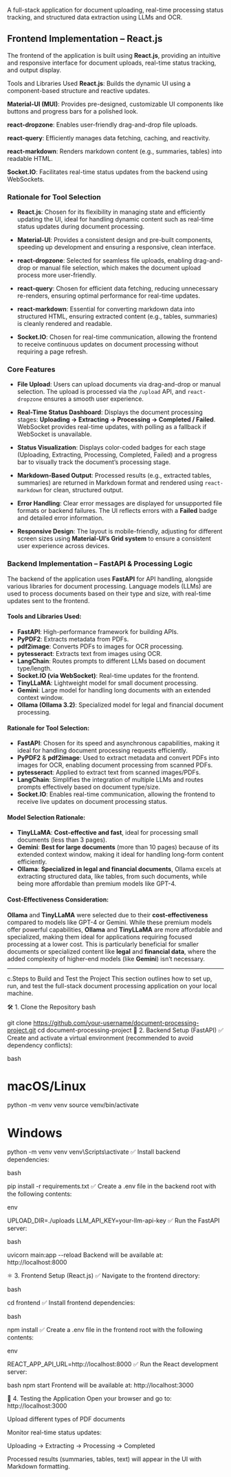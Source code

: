 A full-stack application for document uploading, real-time processing status tracking, and structured data extraction using LLMs and OCR.

## Frontend Implementation – React.js

The frontend of the application is built using **React.js**, providing an intuitive and responsive interface for document uploads, real-time status tracking, and output display.

Tools and Libraries Used
**React.js**: Builds the dynamic UI using a component-based structure and reactive updates.

**Material-UI (MUI)**: Provides pre-designed, customizable UI components like buttons and progress bars for a polished look.

**react-dropzone**: Enables user-friendly drag-and-drop file uploads.

**react-query**: Efficiently manages data fetching, caching, and reactivity.

**react-markdown**: Renders markdown content (e.g., summaries, tables) into readable HTML.

**Socket.IO**: Facilitates real-time status updates from the backend using WebSockets.

### Rationale for Tool Selection

- **React.js**: Chosen for its flexibility in managing state and efficiently updating the UI, ideal for handling dynamic content such as real-time status updates during document processing.

- **Material-UI**: Provides a consistent design and pre-built components, speeding up development and ensuring a responsive, clean interface.

- **react-dropzone**: Selected for seamless file uploads, enabling drag-and-drop or manual file selection, which makes the document upload process more user-friendly.

- **react-query**: Chosen for efficient data fetching, reducing unnecessary re-renders, ensuring optimal performance for real-time updates.

- **react-markdown**: Essential for converting markdown data into structured HTML, ensuring extracted content (e.g., tables, summaries) is cleanly rendered and readable.

- **Socket.IO**: Chosen for real-time communication, allowing the frontend to receive continuous updates on document processing without requiring a page refresh.

### Core Features

- **File Upload**: Users can upload documents via drag-and-drop or manual selection. The upload is processed via the `/upload` API, and `react-dropzone` ensures a smooth user experience.

- **Real-Time Status Dashboard**: Displays the document processing stages: **Uploading → Extracting → Processing → Completed / Failed**. WebSocket provides real-time updates, with polling as a fallback if WebSocket is unavailable.

- **Status Visualization**: Displays color-coded badges for each stage (Uploading, Extracting, Processing, Completed, Failed) and a progress bar to visually track the document’s processing stage.


- **Markdown-Based Output**: Processed results (e.g., extracted tables, summaries) are returned in Markdown format and rendered using `react-markdown` for clean, structured output.

- **Error Handling**: Clear error messages are displayed for unsupported file formats or backend failures. The UI reflects errors with a **Failed** badge and detailed error information.

- **Responsive Design**: The layout is mobile-friendly, adjusting for different screen sizes using **Material-UI’s Grid system** to ensure a consistent user experience across devices.

### Backend Implementation – FastAPI & Processing Logic

The backend of the application uses **FastAPI** for API handling, alongside various libraries for document processing. Language models (LLMs) are used to process documents based on their type and size, with real-time updates sent to the frontend.

#### Tools and Libraries Used:

- **FastAPI**: High-performance framework for building APIs.
- **PyPDF2**: Extracts metadata from PDFs.
- **pdf2image**: Converts PDFs to images for OCR processing.
- **pytesseract**: Extracts text from images using OCR.
- **LangChain**: Routes prompts to different LLMs based on document type/length.
- **Socket.IO (via WebSocket)**: Real-time updates for the frontend.
- **TinyLLaMA**: Lightweight model for small document processing.
- **Gemini**: Large model for handling long documents with an extended context window.
- **Ollama (Ollama 3.2)**: Specialized model for legal and financial document processing.

#### Rationale for Tool Selection:

- **FastAPI**: Chosen for its speed and asynchronous capabilities, making it ideal for handling document processing requests efficiently.
- **PyPDF2** & **pdf2image**: Used to extract metadata and convert PDFs into images for OCR, enabling document processing from scanned PDFs.
- **pytesseract**: Applied to extract text from scanned images/PDFs.
- **LangChain**: Simplifies the integration of multiple LLMs and routes prompts effectively based on document type/size.
- **Socket.IO**: Enables real-time communication, allowing the frontend to receive live updates on document processing status.

#### Model Selection Rationale:

- **TinyLLaMA**: **Cost-effective and fast**, ideal for processing small documents (less than 3 pages).
- **Gemini**: **Best for large documents** (more than 10 pages) because of its extended context window, making it ideal for handling long-form content efficiently.
- **Ollama**: **Specialized in legal and financial documents**, Ollama excels at extracting structured data, like tables, from such documents, while being more affordable than premium models like GPT-4.

#### Cost-Effectiveness Consideration:

**Ollama** and **TinyLLaMA** were selected due to their **cost-effectiveness** compared to models like GPT-4 or Gemini. While these premium models offer powerful capabilities, **Ollama** and **TinyLLaMA** are more affordable and specialized, making them ideal for applications requiring focused processing at a lower cost. This is particularly beneficial for smaller documents or specialized content like **legal** and **financial data**, where the added complexity of higher-end models (like **Gemini**) isn’t necessary.

---

c.Steps to Build and Test the Project
This section outlines how to set up, run, and test the full-stack document processing application on your local machine.

🛠️ 1. Clone the Repository
bash

git clone https://github.com/your-username/document-processing-project.git
cd document-processing-project
🐍 2. Backend Setup (FastAPI)
✅ Create and activate a virtual environment (recommended to avoid dependency conflicts):

bash

# macOS/Linux
python -m venv venv
source venv/bin/activate

# Windows
python -m venv venv
venv\Scripts\activate
✅ Install backend dependencies:

bash

pip install -r requirements.txt
✅ Create a .env file in the backend root with the following contents:

env

UPLOAD_DIR=./uploads
LLM_API_KEY=your-llm-api-key
✅ Run the FastAPI server:

bash

uvicorn main:app --reload
Backend will be available at: http://localhost:8000

⚛️ 3. Frontend Setup (React.js)
✅ Navigate to the frontend directory:

bash

cd frontend
✅ Install frontend dependencies:

bash

npm install
✅ Create a .env file in the frontend root with the following contents:

env

REACT_APP_API_URL=http://localhost:8000
✅ Run the React development server:

bash
npm start
Frontend will be available at: http://localhost:3000

🧪 4. Testing the Application
Open your browser and go to: http://localhost:3000

Upload different types of PDF documents

Monitor real-time status updates:

Uploading → Extracting → Processing → Completed

Processed results (summaries, tables, text) will appear in the UI with Markdown formatting.